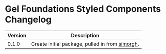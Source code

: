 # Gel Foundations Styled Components Changelog

| Version | Description |
|---------|-------------|
| 0.1.0   | Create initial package, pulled in from [simorgh](https://github.com/BBC-News/psammead/blob/latest/CONTRIBUTING.md). |
